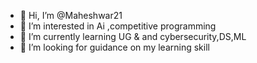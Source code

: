 - 👋 Hi, I’m @Maheshwar21
- 👀 I’m interested in Ai ,competitive programming
- 🌱 I’m currently learning UG & and cybersecurity,DS,ML
- 💞️ I’m looking for guidance on my learning skill


